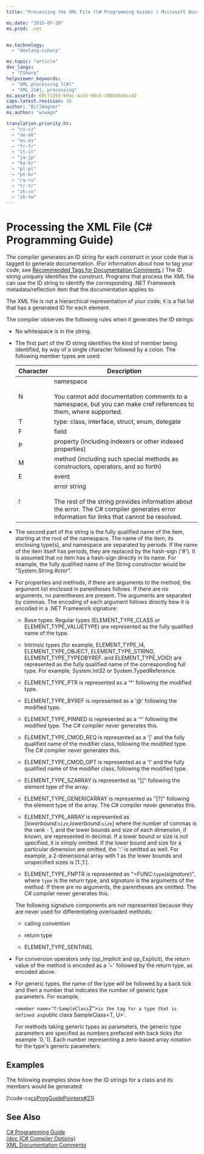 ```yaml
---
title: "Processing the XML File (C# Programming Guide) | Microsoft Docs"

ms.date: "2015-07-20"
ms.prod: .net


ms.technology: 
  - "devlang-csharp"

ms.topic: "article"
dev_langs: 
  - "CSharp"
helpviewer_keywords: 
  - "XML processing [C#]"
  - "XML [C#], processing"
ms.assetid: 60c71193-9dac-4cd3-98c5-100bd0edcc42
caps.latest.revision: 16
author: "BillWagner"
ms.author: "wiwagn"

translation.priority.ht: 
  - "cs-cz"
  - "de-de"
  - "es-es"
  - "fr-fr"
  - "it-it"
  - "ja-jp"
  - "ko-kr"
  - "pl-pl"
  - "pt-br"
  - "ru-ru"
  - "tr-tr"
  - "zh-cn"
  - "zh-tw"
---
```

# Processing the XML File (C# Programming Guide)
The compiler generates an ID string for each construct in your code that is tagged to generate documentation. (For information about how to tag your code, see [Recommended Tags for Documentation Comments](../../../csharp/programming-guide/xmldoc/recommended-tags-for-documentation-comments.md).) The ID string uniquely identifies the construct. Programs that process the XML file can use the ID string to identify the corresponding .NET Framework metadata/reflection item that the documentation applies to.  
  
 The XML file is not a hierarchical representation of your code; it is a flat list that has a generated ID for each element.  
  
 The compiler observes the following rules when it generates the ID strings:  
  
-   No whitespace is in the string.  
  
-   The first part of the ID string identifies the kind of member being identified, by way of a single character followed by a colon. The following member types are used:  
  
    |Character|Description|  
    |---------------|-----------------|  
    |N|namespace<br /><br /> You cannot add documentation comments to a namespace, but you can make cref references to them, where supported.|  
    |T|type: class, interface, struct, enum, delegate|  
    |F|field|  
    |P|property (including indexers or other indexed properties)|  
    |M|method (including such special methods as constructors, operators, and so forth)|  
    |E|event|  
    |!|error string<br /><br /> The rest of the string provides information about the error. The C# compiler generates error information for links that cannot be resolved.|  
  
-   The second part of the string is the fully qualified name of the item, starting at the root of the namespace. The name of the item, its enclosing type(s), and namespace are separated by periods. If the name of the item itself has periods, they are replaced by the hash-sign ('#'). It is assumed that no item has a hash-sign directly in its name. For example, the fully qualified name of the String constructor would be "System.String.#ctor".  
  
-   For properties and methods, if there are arguments to the method, the argument list enclosed in parentheses follows. If there are no arguments, no parentheses are present. The arguments are separated by commas. The encoding of each argument follows directly how it is encoded in a .NET Framework signature:  
  
    -   Base types. Regular types (ELEMENT_TYPE_CLASS or ELEMENT_TYPE_VALUETYPE) are represented as the fully qualified name of the type.  
  
    -   Intrinsic types (for example, ELEMENT_TYPE_I4, ELEMENT_TYPE_OBJECT, ELEMENT_TYPE_STRING, ELEMENT_TYPE_TYPEDBYREF. and ELEMENT_TYPE_VOID) are represented as the fully qualified name of the corresponding full type. For example, System.Int32 or System.TypedReference.  
  
    -   ELEMENT_TYPE_PTR is represented as a '*' following the modified type.  
  
    -   ELEMENT_TYPE_BYREF is represented as a '@' following the modified type.  
  
    -   ELEMENT_TYPE_PINNED is represented as a '^' following the modified type. The C# compiler never generates this.  
  
    -   ELEMENT_TYPE_CMOD_REQ is represented as a '&#124;' and the fully qualified name of the modifier class, following the modified type. The C# compiler never generates this.  
  
    -   ELEMENT_TYPE_CMOD_OPT is represented as a '!' and the fully qualified name of the modifier class, following the modified type.  
  
    -   ELEMENT_TYPE_SZARRAY is represented as "[]" following the element type of the array.  
  
    -   ELEMENT_TYPE_GENERICARRAY is represented as "[?]" following the element type of the array. The C# compiler never generates this.  
  
    -   ELEMENT_TYPE_ARRAY is represented as [*lowerbound*:`size`,*lowerbound*:`size`] where the number of commas is the rank - 1, and the lower bounds and size of each dimension, if known, are represented in decimal. If a lower bound or size is not specified, it is simply omitted. If the lower bound and size for a particular dimension are omitted, the ':' is omitted as well. For example, a 2-dimensional array with 1 as the lower bounds and unspecified sizes is [1:,1:].  
  
    -   ELEMENT_TYPE_FNPTR is represented as "=FUNC:`type`(*signature*)", where `type` is the return type, and *signature* is the arguments of the method. If there are no arguments, the parentheses are omitted. The C# compiler never generates this.  
  
     The following signature components are not represented because they are never used for differentiating overloaded methods:  
  
    -   calling convention  
  
    -   return type  
  
    -   ELEMENT_TYPE_SENTINEL  
  
-   For conversion operators only (op_Implicit and op_Explicit), the return value of the method is encoded as a '~' followed by the return type, as encoded above.  
  
-   For generic types, the name of the type will be followed by a back tick and then a number that indicates the number of generic type parameters.  For example,  
  
     `<member name="T:SampleClass`2">` is the tag for a type that is defined as `public class SampleClass\<T, U>`.  
  
     For methods taking generic types as parameters, the generic type parameters are specified as numbers prefaced with back ticks (for example \`0,`1).  Each number representing a zero-based array notation for the type's generic parameters.  
  
## Examples  
 The following examples show how the ID strings for a class and its members would be generated:  
  
 [!code-cs[csProgGuidePointers#21](../../../csharp/programming-guide/unsafe-code-pointers/codesnippet/CSharp/processing-the-xml-file_1.cs)]  
  
## See Also  
 [C# Programming Guide](../../../csharp/programming-guide/index.md)   
 [/doc (C# Compiler Options)](../../../csharp/language-reference/compiler-options/doc-compiler-option.md)   
 [XML Documentation Comments](../../../csharp/programming-guide/xmldoc/xml-documentation-comments.md)